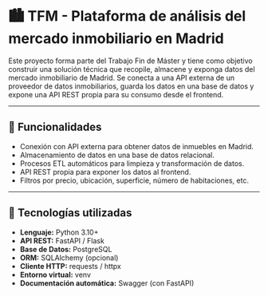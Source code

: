 # 🏙️ TFM - Plataforma de análisis del mercado inmobiliario en Madrid

Este proyecto forma parte del Trabajo Fin de Máster y tiene como objetivo construir una solución técnica que recopile, almacene y exponga datos del mercado inmobiliario de Madrid. Se conecta a una API externa de un proveedor de datos inmobiliarios, guarda los datos en una base de datos y expone una API REST propia para su consumo desde el frontend.

---

## 🚀 Funcionalidades

- Conexión con API externa para obtener datos de inmuebles en Madrid.
- Almacenamiento de datos en una base de datos relacional.
- Procesos ETL automáticos para limpieza y transformación de datos.
- API REST propia para exponer los datos al frontend.
- Filtros por precio, ubicación, superficie, número de habitaciones, etc.

---

## 🧱 Tecnologías utilizadas

- **Lenguaje:** Python 3.10+
- **API REST:** FastAPI / Flask
- **Base de Datos:** PostgreSQL
- **ORM:** SQLAlchemy (opcional)
- **Cliente HTTP:** requests / httpx
- **Entorno virtual:** venv 
- **Documentación automática:** Swagger (con FastAPI)

